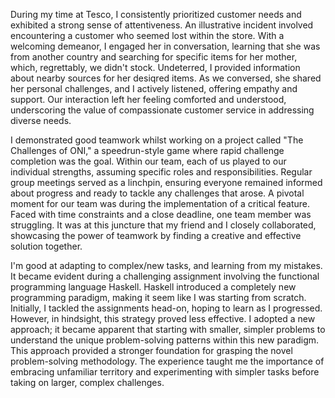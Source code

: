 During my time at Tesco, I consistently prioritized customer needs and exhibited a strong sense of attentiveness. An illustrative incident involved encountering a customer who seemed lost within the store. With a welcoming demeanor, I engaged her in conversation, learning that she was from another country and searching for specific items for her mother, which, regrettably, we didn't stock. Undeterred, I provided information about nearby sources for her desiqred items. As we conversed, she shared her personal challenges, and I actively listened, offering empathy and support. Our interaction left her feeling comforted and understood, underscoring the value of compassionate customer service in addressing diverse needs.

I demonstrated good teamwork whilst working on a project called "The Challenges of ONI," a speedrun-style game where rapid challenge completion was the goal.
Within our team, each of us played to our individual strengths, assuming specific roles and responsibilities. Regular group meetings served as a linchpin, ensuring everyone remained informed about progress and ready to tackle any challenges that arose. A pivotal moment for our team was during the implementation of a critical feature. Faced with time constraints and a close deadline, one team member was struggling. It was at this juncture that my friend and I closely collaborated, showcasing the power of teamwork by finding a creative and effective solution together.

  
I'm good at adapting to complex/new tasks, and learning from my mistakes. It became evident during a challenging assignment involving the functional programming language Haskell. Haskell introduced a completely new programming paradigm, making it seem like I was starting from scratch. Initially, I tackled the assignments head-on, hoping to learn as I progressed. However, in hindsight, this strategy proved less effective. I adopted a new approach; it became apparent that starting with smaller, simpler problems to understand the unique problem-solving patterns within this new paradigm. This approach provided a stronger foundation for grasping the novel problem-solving methodology. The experience taught me the importance of embracing unfamiliar territory and experimenting with simpler tasks before taking on larger, complex challenges.


